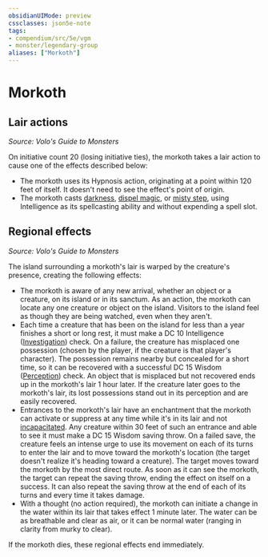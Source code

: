 ```yaml
---
obsidianUIMode: preview
cssclasses: json5e-note
tags:
- compendium/src/5e/vgm
- monster/legendary-group
aliases: ["Morkoth"]
---
```

# Morkoth

## Lair actions
_Source: Volo's Guide to Monsters_

On initiative count 20 (losing initiative ties), the morkoth takes a lair action to cause one of the effects described below:

- The morkoth uses its Hypnosis action, originating at a point within 120 feet of itself. It doesn't need to see the effect's point of origin.  
- The morkoth casts [darkness](/3-Mechanics/CLI/spells/darkness.md), [dispel magic](/3-Mechanics/CLI/spells/dispel-magic.md), or [misty step](/3-Mechanics/CLI/spells/misty-step.md), using Intelligence as its spellcasting ability and without expending a spell slot.  

## Regional effects
_Source: Volo's Guide to Monsters_

The island surrounding a morkoth's lair is warped by the creature's presence, creating the following effects:

- The morkoth is aware of any new arrival, whether an object or a creature, on its island or in its sanctum. As an action, the morkoth can locate any one creature or object on the island. Visitors to the island feel as though they are being watched, even when they aren't.  
- Each time a creature that has been on the island for less than a year finishes a short or long rest, it must make a DC 10 Intelligence ([Investigation](/3-Mechanics/CLI/rules/skills.md#Investigation)) check. On a failure, the creature has misplaced one possession (chosen by the player, if the creature is that player's character). The possession remains nearby but concealed for a short time, so it can be recovered with a successful DC 15 Wisdom ([Perception](/3-Mechanics/CLI/rules/skills.md#Perception)) check. An object that is misplaced but not recovered ends up in the morkoth's lair 1 hour later. If the creature later goes to the morkoth's lair, its lost possessions stand out in its perception and are easily recovered.  
- Entrances to the morkoth's lair have an enchantment that the morkoth can activate or suppress at any time while it's in its lair and not [incapacitated](/3-Mechanics/CLI/rules/conditions.md#incapacitated). Any creature within 30 feet of such an entrance and able to see it must make a DC 15 Wisdom saving throw. On a failed save, the creature feels an intense urge to use its movement on each of its turns to enter the lair and to move toward the morkoth's location (the target doesn't realize it's heading toward a creature). The target moves toward the morkoth by the most direct route. As soon as it can see the morkoth, the target can repeat the saving throw, ending the effect on itself on a success. It can also repeat the saving throw at the end of each of its turns and every time it takes damage.  
- With a thought (no action required), the morkoth can initiate a change in the water within its lair that takes effect 1 minute later. The water can be as breathable and clear as air, or it can be normal water (ranging in clarity from murky to clear).  

If the morkoth dies, these regional effects end immediately.